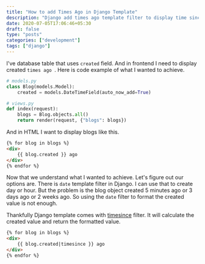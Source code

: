 ```yaml
---
title: "How to add Times Ago in Django Template"
description: "Django add times ago template filter to display time since posted."
date: 2020-07-05T17:06:46+05:30
draft: false
type: "posts"
categories: ["development"]
tags: ["django"]
---
```


I've database table that uses `created` field. And in frontend I need to display created `times ago `. Here is code example of what I wanted to achieve.

```python
# models.py
class Blog(models.Model):
    created = models.DateTimeField(auto_now_add=True)

# views.py
def index(request):
    blogs = Blog.objects.all()
    return render(request, {"blogs": blogs})
```

And in HTML I want to display blogs like this.

```html
{% for blog in blogs %}
<div>
    {{ blog.created }} ago
</div>
{% endfor %}
```

Now that we understand what I wanted to achieve. Let's figure out our options are. There is `date` template filter in Django. I can use that to create day or hour. But the problem is the blog object created 5 minutes ago or 3 days ago or 2 weeks ago. So using the `date` filter to format the created value is not enough.

Thankfully Django template comes with [timesince](https://docs.djangoproject.com/en/3.0/ref/templates/builtins/#timesince) filter. It will calculate the created value and return the formatted value. 

```html
{% for blog in blogs %}
<div>
    {{ blog.created|timesince }} ago
</div>
{% endfor %}
```









